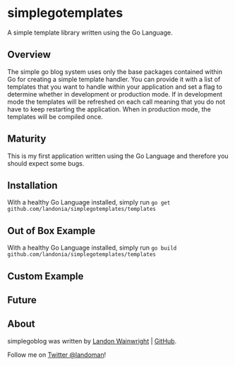 # simplegotemplates

A simple template library written using the Go Language.

## Overview

The simple go blog system uses only the base packages contained within Go for creating a simple template
handler. You can provide it with a list of templates that you want to handle within your application and
set a flag to determine whether in development or production mode. If in development mode the templates will
be refreshed on each call meaning that you do not have to keep restarting the application. When in production
mode, the templates will be compiled once.

## Maturity

This is my first application written using the Go Language and therefore you should expect
some bugs. 

## Installation

With a healthy Go Language installed, simply run `go get github.com/landonia/simplegotemplates/templates`

## Out of Box Example
    
With a healthy Go Language installed, simply run `go build github.com/landonia/simplegotemplates/templates`

## Custom Example
    

	
## Future



## About

simplegoblog was written by [Landon Wainwright](http://www.landotube.com) | [GitHub](https://github.com/landonia). 

Follow me on [Twitter @landoman](http://www.twitter.com/landoman)!
